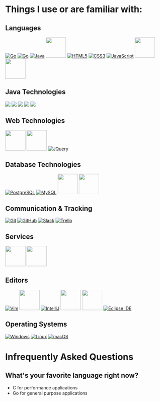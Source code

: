 # Things I use or are familiar with:

## Languages
<a href="https://golang.org/" target="none">![Go](https://medieval.software/img/tech/lang/golang.png)</a>
<a href="https://en.cppreference.com/w/c" target="none">![Go](https://medieval.software/img/tech/lang/c.png)</a>
<a href="https://www.java.com/en/">![Java](https://medieval.software/img/tech/lang/java.png)</a>
<a href="https://docs.microsoft.com/en-us/dotnet/csharp/"><img src="https://user-images.githubusercontent.com/3468354/159173216-ab461c48-9708-41c5-800c-5be25668e500.png" style="height:64px"/></a>
<a href="https://www.w3schools.com/html/">![HTML5](https://medieval.software/img/tech/web/html5.png)</a>
<a href="https://www.w3schools.com/css/default.asp">![CSS3](https://medieval.software/img/tech/web/css3.png)</a>
<a href="https://en.wikipedia.org/wiki/JavaScript">![JavaScript](https://medieval.software/img/tech/web/js.png)</a>
<a href="https://www.typescriptlang.org/"><img src="https://user-images.githubusercontent.com/3468354/149840900-7199b7ae-a189-43c5-adcd-031bb57a7df3.png" style="height:64px"/></a>
<a href="https://www.assemblyscript.org/"><img src="https://user-images.githubusercontent.com/3468354/149842543-ed85d328-16da-4747-9b0c-6eaad26cf064.png" style="height:64px"/></a>


## Java Technologies
<a href="http://tomcat.apache.org/"><img src="https://user-images.githubusercontent.com/3468354/144680890-71cae22c-4aa7-4186-b743-6ae27ad7fd04.png"/></a>
<a href="https://spring.io/projects/spring-framework"><img src="https://user-images.githubusercontent.com/3468354/144680846-f1118eac-c19c-478e-87b8-c2368a807385.png"/></a>
<a href="https://gradle.com/"><img src="https://user-images.githubusercontent.com/3468354/144680789-078bdcc8-2e6b-4fa4-9c43-8018c3aa7f72.png"/></a>
<a href="https://maven.apache.org/"><img src="https://user-images.githubusercontent.com/3468354/144680577-94bf66cf-feb5-45e6-9aae-bb1eefadde5d.png"/></a>
<a href="http://hibernate.org/"><img src="https://user-images.githubusercontent.com/3468354/144680724-5b226f05-1ec3-4c47-98ff-2bfb24fc8950.png"/></a>

## Web Technologies
<a href="https://angular.io/"><img src="https://user-images.githubusercontent.com/3468354/149840767-fec692c9-31a8-4b64-912d-f993d58f469e.png" style="height:64px"/></a>
<a href="https://getbootstrap.com/"><img src="https://user-images.githubusercontent.com/3468354/143285136-3b7219d6-9b18-40fa-83be-f43fbc89fc38.png" style="height:64px"/></a>
<a href="https://jquery.com/">![JQuery](https://medieval.software/img/tech/web/jquery.png)</a>

## Database Technologies
<a href="https://www.postgresql.org/">![PostgreSQL](https://medieval.software/img/tech/tool/postgresql.png)</a>
<a href="https://www.mysql.com/">![MySQL](https://user-images.githubusercontent.com/3468354/136400274-50e589ad-cada-4c86-8f6d-13c0d99a83b1.png)</a>
<a href="https://www.mysql.com/products/workbench/"><img src="https://user-images.githubusercontent.com/3468354/149841600-ed4f05ef-0fac-40c4-aeef-c62b1c8bc059.png" style="height:64px"/></a>
<a href="https://docs.microsoft.com/en-us/sql/?view=sql-server-ver15"><img src="https://user-images.githubusercontent.com/3468354/159173264-7252ade6-9825-4bcb-a603-bb1eea2ac5c1.png" style="height:64px"/></a>


## Communication & Tracking
<a href="https://git-scm.com/">![Git](https://medieval.software/img/tech/tool/git.png)</a>
<a href="https://github.com/">![GitHub](https://user-images.githubusercontent.com/3468354/136399091-48138568-c3a2-4ca2-b904-b66443274366.png)</a>
<a href="https://slack.com/">![Slack](https://medieval.software/img/tech/tool/slack.png)</a>
<a href="https://trello.com/">![Trello](https://medieval.software/img/tech/web/trello.png)</a>

## Services
<a href="https://www.hetzner.com/"><img src="https://user-images.githubusercontent.com/3468354/142232895-bf3542af-74bd-41e0-a373-3847e8a7c14a.png" style="height:64px"/></a>
<a href="https://aws.amazon.com/"><img src="https://user-images.githubusercontent.com/3468354/142232085-084bd8a2-447a-48c2-a1e5-cf1c396bf9c2.png" style="height:64px"/></a>

## Editors
<a href="https://www.vim.org/">![Vim](https://medieval.software/img/tech/tool/vim.png)</a>
<a href="https://www.jetbrains.com/goland/"><img src="https://user-images.githubusercontent.com/3468354/149841950-37c6a5bd-c27f-43c3-9efa-2a4f0b0d5886.png" style="height:64px"/></a>
<a href="https://www.jetbrains.com/idea/">![IntelliJ](https://medieval.software/img/tech/tool/intellij.png)</a>
<a href="https://code.visualstudio.com/"><img src="https://user-images.githubusercontent.com/3468354/149842161-5cff6494-c0c7-4f6d-ba89-882be3869280.png" style="height:64px"/></a>
<a href="https://visualstudio.microsoft.com/"><img src="https://user-images.githubusercontent.com/3468354/159173406-ddc7fe0c-7356-4cbc-9877-eb7ce4f0c144.png" style="height:64px"/></a>
<a href="https://www.eclipse.org/ide/">![Eclipse IDE](https://user-images.githubusercontent.com/3468354/136399841-8889b8ad-43e3-4147-b603-201543971acd.png)</a>


## Operating Systems
<a href="https://www.microsoft.com/en-us/windows">![Windows](https://user-images.githubusercontent.com/3468354/136398706-d97f065d-4b97-453f-9808-bfa6e87eae16.png)</a>
<a href="https://en.wikipedia.org/wiki/Linux">![Linux](https://medieval.software/img/tech/os/linux.png)</a>
<a href="https://www.apple.com/macos">![macOS](https://user-images.githubusercontent.com/3468354/136398828-c003e78e-3a18-4eff-8f33-1bb7cb52b4cd.png)</a>

# Infrequently Asked Questions

## What's your favorite language right now?
- C for performance applications
- Go for general purpose applications 
